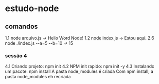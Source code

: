 # estudo-node

## comandos

1.1 node arquivo.js
    -> Hello Word Node!
1.2 node index.js -> Estou aqui.
2.6 node ./index.js --a=5 --b=10  -> 15

### sessão 4

4.1 Criando projeto: npm init
4.2 NPM init rapido: npm init -y
4.3 Instalando um pacote:
    npm install <nome>
    A pasta node_modules é criada
    Com npm install, a pasta node_modules eh recriada